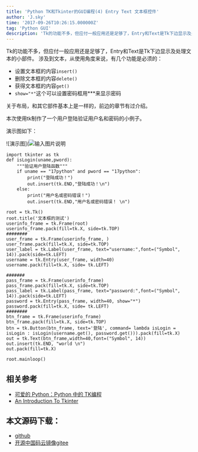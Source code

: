 ```yaml
---
title: 'Python TK和Tkinter的GUI编程(4) Entry Text 文本框控件'
author: 'J.sky'
time: '2017-09-26T10:26:15.000000Z'
tag: 'Python GUI'
description: 'Tk的功能不多，但应付一般应用还是足够了，Entry和Text是Tk下边显示及处理文本的小部件。'
---
```


Tk的功能不多，但应付一般应用还是足够了，Entry和Text是Tk下边显示及处理文本的小部件。
涉及到文本，从使用角度来说，有几个功能是必须的：

+ 设置文本框的内容`insert()`
+ 删除文本框的内容`delete()`
+ 获得文本框的内容`get()`
+ `show="*"`这个可以设置密码框用***来显示密码

关于布局，和其它部件基本上是一样的，前边的章节有过介绍。

本次使用tk制作了一个用户登陆验证用户名和密码的小例子。

演示图如下：

![演示图](![输入图片说明](https://suiyan.cc/assets/images/media/upload/2017/09/Snip20170926_4.png)

<pre><code class="python">import tkinter as tk
def isLogin(uname,pword):
    """验证用户登陆函数"""
    if uname == "17python" and pword == "17python":
        print("登陆成功！")
        out.insert(tk.END,"登陆成功！\n")
    else:
        print("用户名或密码错误！")
        out.insert(tk.END,"用户名或密码错误！ \n")

root = tk.Tk()
root.title('文本框的测试')
userinfo_frame = tk.Frame(root)
userinfo_frame.pack(fill=tk.X, side=tk.TOP)
########
user_frame = tk.Frame(userinfo_frame, )
user_frame.pack(fill=tk.X, side=tk.TOP)
user_label = tk.Label(user_frame, text="username:",font=("Symbol", 14)).pack(side=tk.LEFT)
username = tk.Entry(user_frame, width=40)
username.pack(fill=tk.X, side= tk.LEFT)

#######
pass_frame = tk.Frame(userinfo_frame)
pass_frame.pack(fill=tk.X, side=tk.TOP)
pass_label = tk.Label(pass_frame, text="password:",font=("Symbol", 14)).pack(side=tk.LEFT)
password = tk.Entry(pass_frame, width=40, show="*")
password.pack(fill=tk.X, side= tk.LEFT)
########
btn_frame = tk.Frame(userinfo_frame)
btn_frame.pack(fill=tk.X, side=tk.TOP)
btn = tk.Button(btn_frame, text='登陆', command= lambda isLogin = isLogin : isLogin(username.get(), password.get())).pack(fill=tk.X)
out = tk.Text(btn_frame,width=40,font=("Symbol", 14))
out.insert(tk.END, "world \n")
out.pack(fill=tk.X)

root.mainloop()
</code></pre>

## 相关参考

+ [可爱的 Python：Python 中的 TK编程](https://www.ibm.com/developerworks/cn/linux/sdk/python/charm-12/index.html)
+ [An Introduction To Tkinter](http://effbot.org/tkinterbook/tkinter-index.htm)

## 本文源码下载：

+ [github](https://github.com/bosichong/17python.com/tree/master/gui)
+ [开源中国码云镜像gitee](https://gitee.com/J_Sky/17python.com/tree/master/gui)